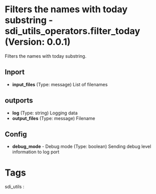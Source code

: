 # Filters the names with today substring - sdi_utils_operators.filter_today (Version: 0.0.1)

Filters the names with today substring.

## Inport

* **input_files** (Type: message) List of filenames

## outports

* **log** (Type: string) Logging data
* **output_files** (Type: message) Filename

## Config

* **debug_mode** - Debug mode (Type: boolean) Sending debug level information to log port


# Tags
sdi_utils : 


